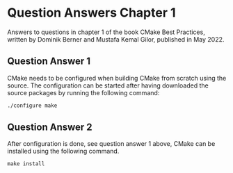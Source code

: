 # Question Answers Chapter 1

Answers to questions in chapter 1 of the book CMake Best Practices, written by Dominik Berner and Mustafa Kemal Gilor, published in May 2022.

## Question Answer 1

CMake needs to be configured when building CMake from scratch using the source. The configuration can be started after having downloaded the source packages by running the following command:

```txt
./configure make
```

## Question Answer 2

After configuration is done, see question answer 1 above, CMake can be installed using the following command.

```txt
make install
```
